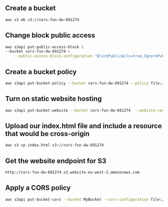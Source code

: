 ## Create a bucket

```sh
aws s3 mb s3://cors-fun-dw-691274
```

## Change block public access

```sh
aws s3api put-public-access-block \
--bucket cors-fun-dw-691274 \
    --public-access-block-configuration "BlockPublicAcls=true,IgnorePublicAcls=true,BlockPublicPolicy=false,RestrictPublicBuckets=false"
```

## Create a bucket policy

```sh
aws s3api put-bucket-policy --bucket cors-fun-dw-691274 --policy file://policy.json
```

## Turn on static website hosting

```sh
aws s3api put-bucket-website --bucket cors-fun-dw-691274  --website-configuration file://website.json
```

## Upload our index.html file and include a resource  that would be cross-origin

```sh
aws s3 cp index.html s3://cors-fun-dw-691274
```

## Get the website endpoint for S3
```sh
http://cors-fun-dw-691274.s3.website-eu-west-2.amazonaws.com
```



## Apply a CORS policy
```sh
aws s3api put-bucket-cors --bucket MyBucket --cors-configuration file://cors.json
```


